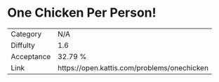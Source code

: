 # One Chicken Per Person!

<table>
    <tr>
        <td>Category</td>
        <td>N/A</td>
    </tr>
    <tr>
        <td>Diffulty</td>
        <td>1.6</td>
    </tr>
    <tr>
        <td>Acceptance</td>
        <td>32.79 %</td>
    </tr>
    <tr>
        <td>Link</td>
        <td>https://open.kattis.com/problems/onechicken</td>
    </tr>
</table>